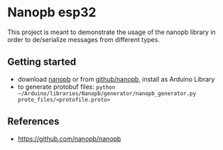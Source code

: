 # Nanopb esp32

This project is meant to demonstrate the usage of the nanopb library in order to de/serialize messages from different types.

## Getting started

- download [nanopb](https://jpa.kapsi.fi/nanopb/download/) or from [github/nanopb](https://github.com/nanopb/nanopb), install as Arduino Library
- to generate protobuf files:
`python ~/Arduino/libraries/Nanopb/generator/nanopb_generator.py proto_files/<protofile.proto>`

## References
- https://github.com/nanopb/nanopb